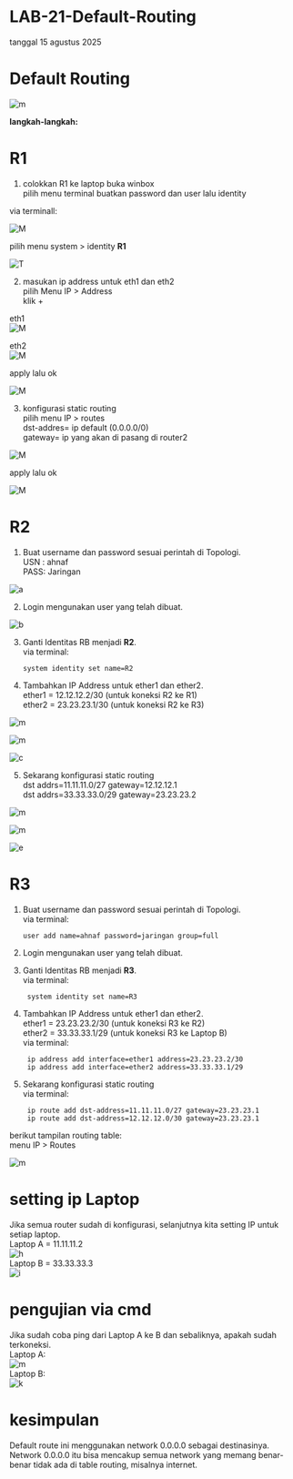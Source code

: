 # LAB-21-Default-Routing
tanggal 15 agustus 2025
# Default Routing

![m](tplgdp.PNG)

**langkah-langkah:**
# R1
1. colokkan R1 ke laptop buka winbox     
   pilih menu terminal buatkan password dan user lalu identity      

via terminall: 

![M](lab22pw.PNG)

pilih menu system > identity **R1**   

![T](LAB22IDN.PNG)

2. masukan ip address untuk eth1 dan eth2    
   pilih Menu IP > Address  
   klik +  

eth1  
![M](lab23ads1.2.PNG) 

eth2  
![M](23ads1.1.PNG) 

apply lalu ok  

![M](lab23ads1.PNG)

3. konfigurasi static routing  
   pilih menu IP > routes      
   dst-addres= ip default (0.0.0.0/0)   
   gateway= ip yang akan di pasang di router2

![M](lab23rot1.PNG)

apply lalu ok

![M](lab23rot.PNG)

# R2  
  1. Buat username dan password sesuai perintah di Topologi.  
     USN : ahnaf  
     PASS: Jaringan 
     
![a](usradd.PNG)  

  2. Login mengunakan user yang telah dibuat.
      
![b](logon.PNG)  

  3. Ganti Identitas RB menjadi **R2**.    
     via terminal:    

         system identity set name=R2
     
  4. Tambahkan IP Address untuk ether1 dan ether2.  
     ether1 = 12.12.12.2/30 (untuk koneksi R2 ke R1)  
     ether2 = 23.23.23.1/30 (untuk koneksi R2 ke R3)

![m](sdadsada.PNG)

![m](dasdddasdwa.PNG)

![c](yufgddf.PNG) 

  5. Sekarang konfigurasi static routing  
     dst addrs=11.11.11.0/27 gateway=12.12.12.1  
     dst addrs=33.33.33.0/29 gateway=23.23.23.2

![m](dasdadawdsd.PNG)

![m](gdfghdfsdf.PNG) 

![e](disjndioasjd.PNG)  

# R3
  1. Buat username dan password sesuai perintah di Topologi.  
     via terminal: 

         user add name=ahnaf password=jaringan group=full
       
  2. Login mengunakan user yang telah dibuat.  
  3. Ganti Identitas RB menjadi **R3**.  
     via terminal:  

          system identity set name=R3
     
  4. Tambahkan IP Address untuk ether1 dan ether2.  
     ether1 = 23.23.23.2/30 (untuk koneksi R3 ke R2)  
     ether2 = 33.33.33.1/29 (untuk koneksi R3 ke Laptop B)  
     via terminal:

          
          ip address add interface=ether1 address=23.23.23.2/30  
          ip address add interface=ether2 address=33.33.33.1/29
     
  5. Sekarang konfigurasi static routing   
     via terminal:

          ip route add dst-address=11.11.11.0/27 gateway=23.23.23.1
          ip route add dst-address=12.12.12.0/30 gateway=23.23.23.1

berikut tampilan routing table:        
menu IP > Routes

![m](routes.png)

# setting ip Laptop  
  Jika semua router sudah di konfigurasi, selanjutnya kita setting IP untuk setiap laptop.  
  Laptop A = 11.11.11.2  
  ![h](pc2.PNG)  
  Laptop B = 33.33.33.3  
  ![i](asdfg.PNG)  
# pengujian via cmd
  Jika sudah coba ping dari Laptop A ke B dan sebaliknya, apakah sudah terkoneksi.  
  Laptop A:  
  ![m](lab23ping.PNG)  
  Laptop B:  
  ![k](jdasiodaj.PNG)

# kesimpulan
Default route ini menggunakan network 0.0.0.0 sebagai destinasinya. Network 0.0.0.0 itu bisa mencakup semua network yang memang benar-benar tidak ada di table routing, misalnya internet.



